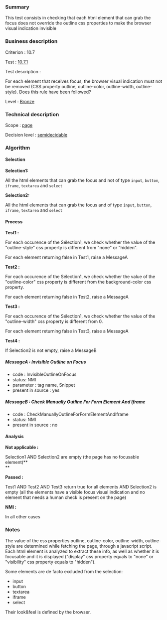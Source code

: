### Summary

This test consists in checking that each html element that can grab the
focus does not override the outline css properties to make the browser
visual indication invisible

### Business description

Criterion : 10.7

Test : [10.7.1](www.accessiweb.org/index.php/accessiweb-22-english-version.html#test-10-7-1)

Test description :

For each element that receives focus, the browser visual indication must
not be removed (CSS property outline, outline-color, outline-width,
outline-style). Does this rule have been followed?

Level : [Bronze](/en/category/rules-design/accessiweb-11/level/bronze)

### Technical description

Scope : [page](/en/category/rules-design/accessiweb-11/scope/page)

Decision level :
[semidecidable](/en/category/rules-design/accessiweb-11/decision-level/semidecidable)

### Algorithm

#### Selection

**Selection1:**

All the html elements that can grab the focus and not of type `input`,
`button`, `iframe`, `textarea` and `select`

**Selection2:**

All the html elements that can grab the focus and of type `input`,
`button`, `iframe`, `textarea` and `select`

#### Process

**Test1 :**

For each occurence of the Sélection1, we check whether the value of the
"outline-style" css property is different from "none" or "hidden".

For each element returning false in Test1, raise a MessageA

**Test2 :**

For each occurence of the Sélection1, we check whether the value of the
"outline-color" css property is different from the background-color css
property.

For each element returning false in Test2, raise a MessageA

**Test3 :**

For each occurence of the Sélection1, we check whether the value of the
"outline-width" css property is different from 0.

For each element returning false in Test3, raise a MessageA

**Test4 :**

If Selection2 is not empty, raise a MessageB

##### MessageA : Invisible Outline on Focus

-   code : InvisibleOutlineOnFocus
-   status: NMI
-   parameter : tag name, Snippet
-   present in source : yes

##### MessageB : Check Manually Outline For Form Element And Iframe

-   code : CheckManuallyOutlineForFormElementAndIframe
-   status: NMI
-   present in source : no

#### Analysis

**Not applicable :**

Selection1 AND Selection2 are empty (the page has no focusable
element)**\
**

**Passed :**

Test1 AND Test2 AND Test3 return true for all elements AND Selection2 is
empty (all the elements have a visible focus visual indication and no
element that needs a human check is present on the page)

**NMI :**

In all other cases

### Notes

The value of the css properties outline, outline-color, outline-width,
outline-style are determined while fetching the page, through a
javacript script. Each html element is analyzed to extract these info,
as well as whether it is focusable and it is displayed ("display" css
property equals to "none" or "visibility" css property equals to
"hidden").

Some elements are de facto excluded from the selection:

-   input
-   button
-   textarea
-   iframe
-   select

Their look&feel is defined by the browser.


